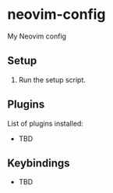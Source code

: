 # neovim-config
My Neovim config

## Setup
1. Run the setup script.

## Plugins
List of plugins installed:
- TBD

## Keybindings
- TBD
